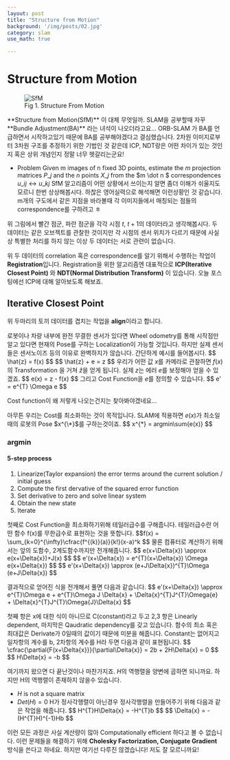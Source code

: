 ```yaml
---
layout: post
title: "Structure from Motion"
background: '/img/posts/02.jpg'
category: slam
use_math: true

---
```


# Structure from Motion
<figure>
<img class="img-fluid" src="/img/posts/SfM.PNG" alt="SfM">
<figcaption>Fig 1. Structure From Motion</figcaption>
</figure>
**Structure from Motion(SfM)** 이 대체 무엇일까. SLAM을 공부할때 자꾸
**Bundle Adjustment(BA)** 라는 녀석이 나오더라고요... ORB-SLAM 가 BA를 언급하면서 시작하고있기 때문에 BA를 공부해야겠다고 결심했습니다.
2차원 이미지로부터 3차원 구조를 추정하기 위한 기법인 것 같은데 ICP, NDT랑은 어떤 차이가 있는 것인지 혹은 상위 개념인지 정말 너무 헷갈리는군요!


- Problem
Given m images of n fixed 3D points, estimate the $m$ projection matrices $P\_j$ and the $n$ points $X\_j$ from the $m \dot n $ correspondences $u\_{ij} \leftrightarrow u\_{kj}$
SfM 알고리즘이 어떤 상황에서 쓰이는지 알면 좀더 이해가 쉬울지도 모르니 한번 상상해봅시다. 하찮은 영어실력으로 해석해면 이런상황인 것 같습니다.
m개의 구도에서 같은 지점을 바라볼때 각 이미지들에서 매칭되는 점들의 correspondence를 구하려고 ㅎ

위 그림에서 빨간 점군, 파란 점군을 각각 시점 $t$, $t+1$의 데이터라고 생각해봅시다. 
두 데이터는 같은 오브젝트를 관찰한 것이지만 각 시점의 센서 위치가 다르기 때문에 사실상 특별한 처리를 하지 않는 이상 두 데이터는 서로 관련이 없습니다.

위 두 데이터의 correlation 혹은 correspondence를 알기 위해서 수행하는 작업이 **Registration**입니다.
Registration을 위한 알고리즘엔 대표적으로 **ICP(Iterative Closest Point)** 와 **NDT(Normal Distribution Transform)** 이 있습니다.
오늘 포스팅에선 ICP에 대해 알아보도록 해보죠.


## Iterative Closest Point 
위 두마리의 토끼 데이터를 겹치는 작업을 **align**이라고 합니다.

로봇이나 차량 내부에 완전 무결한 센서가 있다면 Wheel odometry를 통해 시작점만 알고 있다면 현재의 Pose를 구하는 Localization이 가능할 것입니다.
하지만 실제 센서들은 센서노이즈 등의 이유로 완벽하지가 않습니다.
간단하게 예시를 들어봅시다.
$\$ \hat{z} = f(x) $\$
$\$ \hat{z} + e = z $\$
 우리가 어떤 값 $x$를 카메라로 관찰하면 $f(x)$의 Transformation 을 거쳐 $\hat{z}$을 얻게 됩니다.
 실제 $z$는 에러 $e$를 보정해야 얻을 수 있겠죠.
 $\$ e(x) = z - f(x) $\$
 그리고 Cost Function을 *e*를 정의할 수 있습니다.
 $\$ e' = e^{T} \Omega e $\$
 
 Cost function이 왜 저렇게 나오는건지는 찾아봐야겠네요...
 
아무튼 우리는 Cost를 최소화하는 것이 목적입니다. SLAM에 적용하면 $e(x)$가 최소일때의 로봇의 Pose $x^{\*}$를 구하는것이죠.
$\$ x^{\*} = argmin\sum{e(x)} $\$

### argmin
#### 5-step process
1. Linearize(Taylor expansion) the error terms around the current solution / initial guess
1. Compute the first dervative of the squared error function
1. Set derivative to zero and solve linear system
1. Obtain the new state
1. Iterate

첫째로 Cost Function을 최소화하기위해 테일러급수를 구해줍니다. 테일러급수란 어떤 함수 f(x)를 무한급수로 표현하는 것을 뜻합니다.
$\$f(x) = \sum_{k=0}^{\infty}\cfrac{f^{(k)}(a)}{k!}(x-a)^k $\$
물론 컴퓨터로 계산하기 위해서는 앞의 도함수, 2계도함수까지만 전개해줍니다.
$\$ e(x+\Delta{x}) \approx e(x+\Delta{x})+J(x) $\$
$\$ e'(x+\Delta{x}) = e^{T}(x+\Delta{x}) \Omega e(x+\Delta{x}) $\$
$\$ e'(x+\Delta{x}) \approx (e+J\Delta{x})^{T}\Omega (e+J\Delta{x}) $\$

결과적으로 얻어진 식을 전개해서 풀면 다음과 같습니다.
$\$
e'(x+\Delta{x}) \approx e^{T}\Omega e + e^{T}\Omega J \Delta{x} + \Delta{x}^{T}J^{T}\Omega{e} + \Delta{x}^{T}J^{T}\Omega{J}\Delta{x}
$\$

첫째 항은 x에 대한 식이 아니므로 C(constant)라고 두고 2,3 항은 Linearly dependent, 마지막은 Qaudratic dependency를 갖고 있습니다.
함수의 최소 혹은 최대값은 Derivate가 0일때의 값이기 때문에 미분을 해줍니다.
Constant는 없어지고 일차항의 계수를 b, 2차항의 계수를 H라 두면 다음과 같이 표현됩니다.
$\$
\cfrac{\partial{F(x+\Delta{x}}}{\partial\Delta{x}} = 2b + 2H\Delta{x} = 0
$\$
$\$ H\Delta{x} = -b $\$

여기까지 왔으면 다 끝난것이나 마찬가지죠. $H$의 역행렬을 양변에 곱하면 되니까요.
하지만 H의 역행렬이 존재하지 않을수 있습니다.
- $H$ is not a square matrix
- $Det(H) = 0$
H가 정사각행렬이 아닌경우 정사각행렬을 만들어주기 위해 다음과 같은 작업을 해줍니다.
$\$ H^{T}H\Delta{x} = -H^{T}b $\$
$\$ \Delta{x} = -(H^{T}H)^{-1}Hb $\$

이런 모든 과정은 사실 계산량이 많아 Computationally efficient 하다고 볼 수 없습니다. 이런 문제들을 해결하기 위해
**Cholesky Factorization, Conjugate Gradient** 방식을 쓴다고 하네요.
하지만 여기선 다루진 않겠습니다! 저도 잘 모르니까요!


